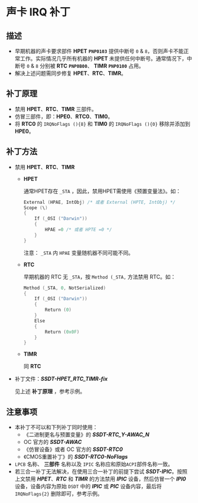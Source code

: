 # 声卡 IRQ 补丁

## 描述

- 早期机器的声卡要求部件 **HPET** **`PNP0103`** 提供中断号 `0` & `8`，否则声卡不能正常工作。实际情况几乎所有机器的 **HPET** 未提供任何中断号。通常情况下，中断号 `0` & `8` 分别被 **RTC** **`PNP0B00`**、 **TIMR** **`PNP0100`** 占用。
- 解决上述问题需同步修复 **HPET**、**RTC**、**TIMR**。

## 补丁原理

- 禁用 **HPET**、**RTC**、**TIMR** 三部件。
- 仿冒三部件，即：**HPE0**、**RTC0**、**TIM0**。
- 将 **RTC0** 的 `IRQNoFlags (){8}` 和 **TIM0** 的 `IRQNoFlags (){0}` 移除并添加到 **HPE0**。

## 补丁方法

- 禁用 **HPET**、**RTC**、**TIMR**
  - **HPET**
  
    通常HPET存在 `_STA` ，因此，禁用HPET需使用《预置变量法》。如：
  
    ```Swift
    External (HPAE, IntObj) /* 或者 External (HPTE, IntObj) */
    Scope (\)
    {
        If (_OSI ("Darwin"))
        {
            HPAE =0 /* 或者 HPTE =0 */
        }
    }
    ```
  
    注意： `_STA` 内 `HPAE` 变量随机器不同可能不同。
  
  - **RTC**  
  
    早期机器的 RTC 无 `_STA`，按 `Method (_STA,` 方法禁用 RTC。如：
  
    ```Swift
    Method (_STA, 0, NotSerialized)
    {
        If (_OSI ("Darwin"))
        {
            Return (0)
        }
        Else
        {
            Return (0x0F)
        }
    }
    ```
  
  - **TIMR**
  
    同 **RTC**
  
- 补丁文件：***SSDT-HPET_RTC_TIMR-fix***

  见上述 **补丁原理** ，参考示例。

## 注意事项

- 本补丁不可以和下列补丁同时使用：
  - 《二进制更名与预置变量》的 ***SSDT-RTC_Y-AWAC_N***
  - OC 官方的 ***SSDT-AWAC***
  - 《仿冒设备》或者 OC 官方的 ***SSDT-RTC0***
  - 《CMOS重置补丁》的 ***SSDT-RTC0-NoFlags***
- `LPCB` 名称、 **三部件** 名称以及 `IPIC` 名称应和原始`ACPI`部件名称一致。
- 若三合一补丁无法解决，在使用三合一补丁的前提下尝试 ***SSDT-IPIC***。按照上文禁用 ***HPET***、***RTC*** 和 ***TIMR*** 的方法禁用 ***IPIC*** 设备，然后仿冒一个 ***IPI0*** 设备，设备内容为原始 `DSDT` 中的 ***IPIC*** 或 ***PIC*** 设备内容，最后将 `IRQNoFlags{2}` 删除即可，参考示例。

